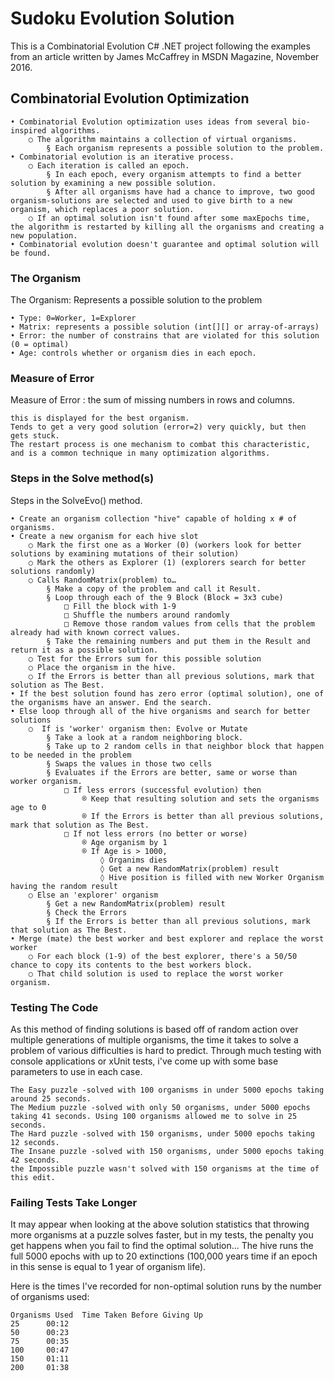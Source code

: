 # Sudoku Evolution Solution

This is a Combinatorial Evolution C# .NET project following the examples from an article written by James McCaffrey in MSDN Magazine, November 2016.

## Combinatorial Evolution Optimization
	• Combinatorial Evolution optimization uses ideas from several bio-inspired algorithms.
		○ The algorithm maintains a collection of virtual organisms.
			§ Each organism represents a possible solution to the problem.
	• Combinatorial evolution is an iterative process.
		○ Each iteration is called an epoch.
			§ In each epoch, every organism attempts to find a better solution by examining a new possible solution.
			§ After all organisms have had a chance to improve, two good organism-solutions are selected and used to give birth to a new organism, which replaces a poor solution.
		○ If an optimal solution isn't found after some maxEpochs time, the algorithm is restarted by killing all the organisms and creating a new population.
	• Combinatorial evolution doesn't guarantee and optimal solution will be found.

### The Organism
The Organism: Represents a possible solution to the problem
	
	• Type: 0=Worker, 1=Explorer
	• Matrix: represents a possible solution (int[][] or array-of-arrays)
	• Error: the number of constrains that are violated for this solution (0 = optimal)
	• Age: controls whether or organism dies in each epoch.

### Measure of Error
Measure of Error : the sum of missing numbers in rows and columns.
	
	this is displayed for the best organism. 
	Tends to get a very good solution (error=2) very quickly, but then gets stuck. 
	The restart process is one mechanism to combat this characteristic, and is a common technique in many optimization algorithms. 

### Steps in the Solve method(s)
Steps in the SolveEvo() method.

	• Create an organism collection "hive" capable of holding x # of organisms.
	• Create a new organism for each hive slot
		○ Mark the first one as a Worker (0) (workers look for better solutions by examining mutations of their solution)
		○ Mark the others as Explorer (1) (explorers search for better solutions randomly)
		○ Calls RandomMatrix(problem) to…
			§ Make a copy of the problem and call it Result.
			§ Loop through each of the 9 Block (Block = 3x3 cube)
				□ Fill the block with 1-9
				□ Shuffle the numbers around randomly
				□ Remove those random values from cells that the problem already had with known correct values.
			§ Take the remaining numbers and put them in the Result and return it as a possible solution.
		○ Test for the Errors sum for this possible solution
		○ Place the organism in the hive.
		○ If the Errors is better than all previous solutions, mark that solution as The Best.
	• If the best solution found has zero error (optimal solution), one of the organisms have an answer. End the search.
	• Else loop through all of the hive organisms and search for better solutions
		○  If is 'worker' organism then: Evolve or Mutate
			§ Take a look at a random neighboring block.
			§ Take up to 2 random cells in that neighbor block that happen to be needed in the problem
			§ Swaps the values in those two cells
			§ Evaluates if the Errors are better, same or worse than worker organism.
				□ If less errors (successful evolution) then
					® Keep that resulting solution and sets the organisms age to 0
					® If the Errors is better than all previous solutions, mark that solution as The Best.
				□ If not less errors (no better or worse)
					® Age organism by 1 
					® If Age is > 1000, 
						◊ Organims dies  
						◊ Get a new RandomMatrix(problem) result
						◊ Hive position is filled with new Worker Organism having the random result
		○ Else an 'explorer' organism 
			§ Get a new RandomMatrix(problem) result
			§ Check the Errors
			§ If the Errors is better than all previous solutions, mark that solution as The Best.
	• Merge (mate) the best worker and best explorer and replace the worst worker
		○ For each block (1-9) of the best explorer, there's a 50/50 chance to copy its contents to the best workers block.
		○ That child solution is used to replace the worst worker organism.

### Testing The Code

As this method of finding solutions is based off of random action over multiple generations of multiple organisms, the time it takes to solve a problem of various difficulties is hard to predict. Through much testing with console applications or xUnit tests, i've come up with some base parameters to use in each case.
	
	The Easy puzzle -solved with 100 organisms in under 5000 epochs taking around 25 seconds.
	The Medium puzzle -solved with only 50 organisms, under 5000 epochs taking 41 seconds. Using 100 organisms allowed me to solve in 25 seconds.	
	The Hard puzzle -solved with 150 organisms, under 5000 epochs taking 12 seconds.
	The Insane puzzle -solved with 150 organisms, under 5000 epochs taking 42 seconds.
	the Impossible puzzle wasn't solved with 150 organisms at the time of this edit.

### Failing Tests Take Longer
It may appear when looking at the above solution statistics that throwing more organisms at a puzzle solves faster, but in my tests, the penalty you get happens when you fail to find the optimal solution... The hive runs the full 5000 epochs with up to 20 extinctions (100,000 years time if an epoch in this sense is equal to 1 year of organism life).

Here is the times I've recorded for non-optimal solution runs by the number of organisms used:
	
	Organisms Used 	Time Taken Before Giving Up
	25		00:12
	50		00:23
	75		00:35
	100		00:47
	150		01:11
	200		01:38

